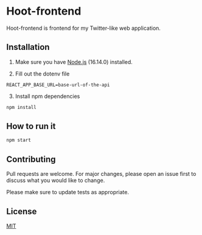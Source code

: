 # Hoot-frontend

Hoot-frontend is frontend for my Twitter-like web application.

## Installation

1. Make sure you have [Node.js](https://nodejs.org/en/) (16.14.0) installed.

2. Fill out the dotenv file
```env
REACT_APP_BASE_URL=base-url-of-the-api
```

3. Install npm dependencies
```bash
npm install
```

## How to run it

```bash
npm start
```

## Contributing
Pull requests are welcome. For major changes, please open an issue first to discuss what you would like to change.

Please make sure to update tests as appropriate.

## License
[MIT](https://choosealicense.com/licenses/mit/)